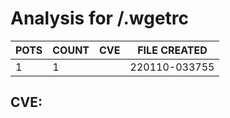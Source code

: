 # Analysis for /.wgetrc
| POTS | COUNT | CVE | FILE CREATED |
|---|---|---|---|
| 1 | 1 | | 220110-033755 |

## CVE: 